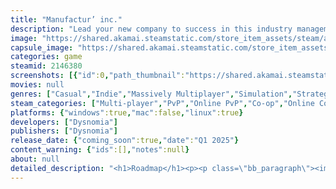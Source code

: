 ```yaml
---
title: "Manufactur’ inc."
description: "Lead your new company to success in this industry management game. Blueprint and optimize your production; make ethical choices to influence your worker conditions, ecological impact, automation level, and more. Will you create a simple manuFactory or a beneFactory?"
image: "https://shared.akamai.steamstatic.com/store_item_assets/steam/apps/2146380/header.jpg?t=1731655875"
capsule_image: "https://shared.akamai.steamstatic.com/store_item_assets/steam/apps/2146380/2aa70a8ff77b20f23ce1933e54a63db4d03cc760/capsule_231x87.jpg?t=1731655875"
categories: game
steamid: 2146380
screenshots: [{"id":0,"path_thumbnail":"https://shared.akamai.steamstatic.com/store_item_assets/steam/apps/2146380/ss_10847e95288fa327de2e16de69e8024a7f7ff684.600x338.jpg?t=1731655875","path_full":"https://shared.akamai.steamstatic.com/store_item_assets/steam/apps/2146380/ss_10847e95288fa327de2e16de69e8024a7f7ff684.1920x1080.jpg?t=1731655875"},{"id":1,"path_thumbnail":"https://shared.akamai.steamstatic.com/store_item_assets/steam/apps/2146380/ss_1a25089a973aba0b83c469ac5873430d73d093e4.600x338.jpg?t=1731655875","path_full":"https://shared.akamai.steamstatic.com/store_item_assets/steam/apps/2146380/ss_1a25089a973aba0b83c469ac5873430d73d093e4.1920x1080.jpg?t=1731655875"},{"id":2,"path_thumbnail":"https://shared.akamai.steamstatic.com/store_item_assets/steam/apps/2146380/ss_f877963a39a34f7dfee707b5b5a7b249ac46aa68.600x338.jpg?t=1731655875","path_full":"https://shared.akamai.steamstatic.com/store_item_assets/steam/apps/2146380/ss_f877963a39a34f7dfee707b5b5a7b249ac46aa68.1920x1080.jpg?t=1731655875"},{"id":3,"path_thumbnail":"https://shared.akamai.steamstatic.com/store_item_assets/steam/apps/2146380/ss_2cad9a36b6f95fa37dc9673c0b6d55c14872657a.600x338.jpg?t=1731655875","path_full":"https://shared.akamai.steamstatic.com/store_item_assets/steam/apps/2146380/ss_2cad9a36b6f95fa37dc9673c0b6d55c14872657a.1920x1080.jpg?t=1731655875"},{"id":4,"path_thumbnail":"https://shared.akamai.steamstatic.com/store_item_assets/steam/apps/2146380/ss_37062763c5cd8695a51529c5888fc8313f10e52f.600x338.jpg?t=1731655875","path_full":"https://shared.akamai.steamstatic.com/store_item_assets/steam/apps/2146380/ss_37062763c5cd8695a51529c5888fc8313f10e52f.1920x1080.jpg?t=1731655875"},{"id":5,"path_thumbnail":"https://shared.akamai.steamstatic.com/store_item_assets/steam/apps/2146380/ss_5eefdc347250d9fdf24df36ce7b9d518fc026371.600x338.jpg?t=1731655875","path_full":"https://shared.akamai.steamstatic.com/store_item_assets/steam/apps/2146380/ss_5eefdc347250d9fdf24df36ce7b9d518fc026371.1920x1080.jpg?t=1731655875"}]
movies: null
genres: ["Casual","Indie","Massively Multiplayer","Simulation","Strategy","Early Access"]
steam_categories: ["Multi-player","PvP","Online PvP","Co-op","Online Co-op","Cross-Platform Multiplayer","Steam Achievements","Partial Controller Support","Steam Cloud","Stats","Steam Leaderboards"]
platforms: {"windows":true,"mac":false,"linux":true}
developers: ["Dysnomia"]
publishers: ["Dysnomia"]
release_date: {"coming_soon":true,"date":"Q1 2025"}
content_warning: {"ids":[],"notes":null}
about: null
detailed_description: "<h1>Roadmap</h1><p><p class=\"bb_paragraph\"><img class=\"bb_img\" src=\"https://shared.akamai.steamstatic.com/store_item_assets/steam/apps/2146380/extras/roadmap.png?t=1731655875\" /></p></p><br><h1>About the Game</h1><img class=\"bb_img\" src=\"https://shared.akamai.steamstatic.com/store_item_assets/steam/apps/2146380/extras/Steam_Description_Header_EN.png?t=1731655875\" /><br><br>Welcome to <strong>Manufactur'inc</strong>, where you’ll guide your company from the ground up to dominate the industry! Get ready to design, automate, and optimize every detail of your factory, navigating challenges like ethics, ecology, and competition in the global market.<br><br><img class=\"bb_img\" src=\"https://shared.akamai.steamstatic.com/store_item_assets/steam/apps/2146380/extras/factory-blueprint.png?t=1731655875\" /><br><br>Build your factory from scratch! <strong>Organize</strong> production lines, <strong>automate</strong> tasks, and <strong>expand</strong> your business into new territories. Your ability to balance efficiency, environmental responsibility, and employees' happiness will set you apart!<br><br>Compete against others on various <strong>leaderboards</strong>! It’s not just about who makes the most money—your choices in <i>sustainability</i>, <i>automation</i>, and <i>market adaptation</i> also matter.<br><br><img class=\"bb_img\" src=\"https://shared.akamai.steamstatic.com/store_item_assets/steam/apps/2146380/extras/contracts_EN.png?t=1731655875\" /><br>Take on <strong>contracts</strong>! Choose between standard, recurring, and special contracts—each offering unique challenges and rewarding you with money, resources, and new technologies.<br><br><img class=\"bb_img\" src=\"https://shared.akamai.steamstatic.com/store_item_assets/steam/apps/2146380/extras/market.png?t=1731655875\" /><br>Want more freedom? Forget the contracts! Sell your resources independently, experiment with new strategies, and see how far you can go.<br><br><strong>Multiplayer Focus:</strong> Your decisions impact others, so an internet connection is required (no heavy bandwidth needed). Every move matters in this dynamic multiplayer world!<h2 class=\"bb_tag\">Developer Notes</h2><br>I am a solo developer working on this game primarily during my free time. I genuinely hope you have fun and enjoy this game :) Creating this type of game has been a long-standing aspiration of mine, and as a significant undertaking, I wanted to familiarize myself with Steam beforehand.  That's why I released two other games before. But now, I feel ready to start this adventure!<br><br>We’d love to have you join our Discord community, where you can share your thoughts, ask questions, and discuss the game with other players. You can find a link in the right sidebar."
---
```


